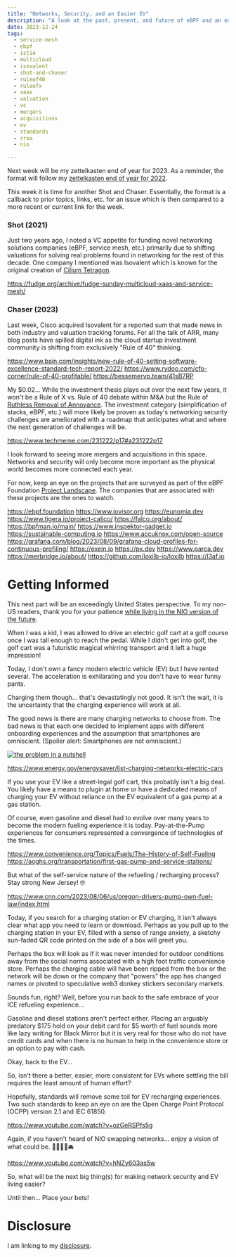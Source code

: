 ```yaml
---
title: "Networks, Security, and an Easier EV"
description: "A look at the past, present, and future of eBPF and an easier EV experience"
date: 2023-12-24
tags:
  - service-mesh
  - ebpf
  - istio
  - multicloud
  - isovalent
  - shot-and-chaser
  - ruleof40
  - ruleofx
  - xaas
  - valuation
  - vc
  - mergers
  - acquisitions
  - ev
  - standards
  - rroa
  - nio

---
```


Next week will be my zettelkasten end of year for 2023. As a reminder, the format will follow my [zettelkasten end of year for 2022](https://fudge.org/archive/zettelkasten-end-of-year-for-2022/). 

This week it is time for another Shot and Chaser. Essentially, the format is a callback to prior topics, links, etc. for an issue which is then compared to a more recent or current link for the week.

### Shot (2021)

Just two years ago, I noted a VC appetite for funding novel networking solutions companies (eBPF, service mesh, etc.) primarily due to shifting valuations for solving real problems found in networking for the rest of this decade. One company I mentioned was Isovalent which is known for the original creation of [Cilium Tetragon](https://tetragon.io).

https://fudge.org/archive/fudge-sunday-multicloud-xaas-and-service-mesh/

### Chaser (2023)

Last week, Cisco acquired Isovalent for a reported sum that made news in both industry and valuation tracking forums. For all the talk of ARR, many blog posts have spilled digital ink as the cloud startup investment community is shifting from exclusively "Rule of 40" thinking.

https://www.bain.com/insights/new-rule-of-40-setting-software-excellence-standard-tech-report-2022/
https://www.rydoo.com/cfo-corner/rule-of-40-profitable/
https://bessemervp.team/41sB7RP


My $0.02... While the investment thesis plays out over the next few years, it won't be a Rule of X vs. Rule of 40 debate within M&A but the Rule of [Ruthless Removal of Annoyance](/topics/rroa). The investment category (simplification of stacks, eBPF, etc.) will more likely be proven as today's networking security challenges are ameliorated with a roadmap that anticipates what and where the next generation of challenges will be.

https://www.techmeme.com/231222/p17#a231222p17

I look forward to seeing more mergers and acquisitions in this space. Networks and security will only become more important as the physical world becomes more connected each year.

For now, keep an eye on the projects that are surveyed as part of the eBPF Foundation [Project Landscape](https://ebpf.foundation/projects/). The companies that are associated with these projects are the ones to watch.

https://ebpf.foundation
https://www.iovisor.org
https://eunomia.dev
https://www.tigera.io/project-calico/
https://falco.org/about/
https://bpfman.io/main/
https://www.inspektor-gadget.io
https://sustainable-computing.io
https://www.accuknox.com/open-source
https://grafana.com/blog/2023/08/09/grafana-cloud-profiles-for-continuous-profiling/
https://exein.io
https://px.dev
https://www.parca.dev
https://merbridge.io/about/
https://github.com/loxilb-io/loxilb
https://l3af.io

# Getting Informed

This next part will be an exceedingly United States perspective. To my non-US readers, thank you for your patience [while living in the NIO version of the future](https://www.youtube.com/watch?v=hNZy603as5w).

When I was a kid, I was allowed to drive an electric golf cart at a golf course once I was tall enough to reach the pedal. While I didn't get into golf, the golf cart was a futuristic magical whirring transport and it left a huge impression!

Today, I don't own a fancy modern electric vehicle (EV) but I have rented several. The acceleration is exhilarating and you don't have to wear funny pants.

Charging them though... that's devastatingly not good. It isn't the wait, it is the uncertainty that the charging experience will work at all.

The good news is there are many charging networks to choose from. The bad news is that each one decided to implement apps with different onboarding experiences and the assumption that smartphones are omniscient. (Spoiler alert: Smartphones are not omniscient.)

[![the problem in a nutshell](/assets/images/screenshots/2023-12-24-19-44-58.png)](https://www.energy.gov/energysaver/list-charging-networks-electric-cars)

https://www.energy.gov/energysaver/list-charging-networks-electric-cars

If you use your EV like a street-legal golf cart, this probably isn't a big deal. You likely have a means to plugin at home or have a dedicated means of charging your EV without reliance on the EV equivalent of a gas pump at a gas station.

Of course, even gasoline and diesel had to evolve over many years to become the modern fueling experience it is today. Pay-at-the-Pump experiences for consumers represented a convergence of technologies of the times.

https://www.convenience.org/Topics/Fuels/The-History-of-Self-Fueling
https://aoghs.org/transportation/first-gas-pump-and-service-stations/

But what of the self-service nature of the refueling / recharging process? Stay strong New Jersey! 🤓

https://www.cnn.com/2023/08/06/us/oregon-drivers-pump-own-fuel-law/index.html

Today, if you search for a charging station or EV charging, it isn't always clear what app you need to learn or download. Perhaps as you pull up to the charging station in your EV, filled with a sense of range anxiety, a sketchy sun-faded QR code printed on the side of a box will greet you. 

Perhaps the box will look as if it was never intended for outdoor conditions away from the social norms associated with a high foot traffic convenience store. Perhaps the charging cable will have been ripped from the box or the network will be down or the company that "powers" the app has changed names or pivoted to speculative web3 donkey stickers secondary markets.

Sounds fun, right? Well, before you run back to the safe embrace of your ICE refueling experience...

Gasoline and diesel stations aren't perfect either. Placing an arguably predatory $175 hold on your debit card for $5 worth of fuel sounds more like lazy writing for Black Mirror but it is very real for those who do not have credit cards and when there is no human to help in the convenience store or an option to pay with cash.

Okay, back to the EV...

So, isn't there a better, easier, more consistent for EVs where settling the bill requires the least amount of human effort?

Hopefully, standards will remove some toil for EV recharging experiences. Two such standards to keep an eye on are the Open Charge Point Protocol (OCPP) version 2.1 and IEC 61850.

https://www.youtube.com/watch?v=ozGeRSPfs5g

Again, if you haven't heard of NIO swapping networks... enjoy a vision of what could be. 🤖🪫🦾🔋🚘

https://www.youtube.com/watch?v=hNZy603as5w

So, what will be the next big thing(s) for making network security and EV living easier?

Until then… Place your bets!

# Disclosure

I am linking to my [disclosure](https://jaycuthrell.com/disclosure/).